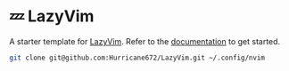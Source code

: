 # 💤 LazyVim

A starter template for [LazyVim](https://github.com/LazyVim/LazyVim).
Refer to the [documentation](https://lazyvim.github.io/installation) to get started.

```sh
git clone git@github.com:Hurricane672/LazyVim.git ~/.config/nvim
```

